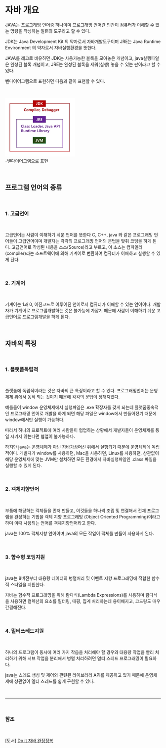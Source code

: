 # 자바 개요

JAVA는 프로그래밍 언어중 하나이며 프로그래밍 언어란 인간이 컴퓨터가 이해할 수 있는 
명령을 작성하는 일련의 도구라고 할 수 있다.

JDK는 Java Development Kit 의 약자로서 자바개발도구이며
JRE는 Java Runtime Environment 의 약자로서 자바실행환경을 뜻한다.

JAVA를 레고로 비유하면 JDK는 사용가능한 블록을 모아놓은 개념이고,
java실행파일은 완성된 블록 개념이고, JRE는 완성된 블록을 세워(실행) 놓을 수 있는 판이라고 할 수 있다.

벤다이어그램으로 표현하면 다음과 같이 표현할 수 있다.

<br>

![ex_screenshot](./img/%EB%B0%B4%EB%8B%A4%EC%9D%B4%EC%96%B4%EA%B7%B8%EB%9E%A8.png)   
-밴다이어그램으로 표현

<br>

## 프로그램 언어의 종류

<br>

### 1. 고급언어

<br>

고급언어는 사람이 이해하기 쉬운 언어를 뜻한다 C, C++, java 와 같은 프로그래밍 언어들이 고급언어이며 개발자는 각각의 프로그래밍 언어의 문법을 맞춰 코딩을 하게 된다.
고급언어로 작성된 내용을 소스(Source)라고 부르고, 이 소스는 컴파일러(compiler)라는 소프트웨어에 의해 기계어로 변환하여 컴퓨터가 이해하고 실행할 수 있게 된다.

<br>

### 2. 기계어

<br>

기계어는 1과 0, 이진코드로 이루어진 언어로서 컴퓨터가 이해할 수 있는 언어이다. 개발자가 기계어로 프로그램개발하는 것은 불가능에 가깝기 때문에 사람이 이해하기 쉬운
고급언어로 프로그램개발을 하게 된다.

<br>

## 자바의 특징

<br>

### 1. 플랫폼독립적

<br>

플랫폼에 독립적이라는 것은 자바의 큰 특징이라고 할 수 있다. 프로그래밍언어는 운영체제 위에서 동작 되는 것이기 떄문에 각각의 문법이 정해져있다.

예를들어 window 운영체제에서 실행파일은 .exe 확장자를 갖게 되는데 플랫폼종속적인 프로그래밍 언어로 개발을 하게 되면 해당 파일은 window에서 만들어졌기 때문에 window에서만 실행이 가능하다.

따라서 하나의 프로젝트에 여러 사람들이 협업하는 상황에서 개발자들이 운영체제를 통일 시키지 않는다면 협업이 불가능하다.

하지만 java는 운영체제가 아닌 자바가상머신 위에서 실행되기 때문에 운영체제에 독립적이다. 개발자가 window를 사용하던, Mac을 사용하던, Linux를 사용하던, 상관없이
해당 운영체제에 맞는 JVM만 설치하면 모든 환경에서 자바실행파일인 .class 파일을 실행할 수 있게 된다.

<br>

### 2. 객체지향언어

<br>

부품에 해당하는 객체들을 먼저 만들고, 이것들을 하나씩 조립 및 연결해서 전체 프로그램을 완성하는 기법을 객체 지향 프로그래밍 (Object Oriented Programming)이라고 하며 이때 사용되는 언어를 객체지향언어라고 한다.

java는 100% 객체지향 언어이며 java의 모든 작업이 객체를 만들어 사용하게 된다.

<br>

### 3. 함수형 코딩지원

<br>

java는 8버전부터 대용량 데이터의 병렬처리 및 이벤트 지향 프로그래밍에 적합한 함수적 스타일을 지원한다.

자바는 함수적 프로그래밍을 위해 람다식(Lambda Expressions)를 사용하며 람다식을 사용하면 컬렉션의 요소를 필터링, 매핑, 집계 처리하는데 용이해지고, 코드량도 매우 간결해진다.

<br>

### 4. 밀티쓰레드지원

<br>

하나의 프로그램이 동시에 여러 가지 작읍을 처리해야 할 경우와 대용량 작업을 빨리 처리하기 위해 서브 작업을 분리해서 병렬 처리하려면 멀티 스레드 프로그래밍이 필요하다.

java는 스레드 생성 및 제어와 관련된 라이브러리 API를 제공하고 있기 때문에 운영체제에 상관없이 멜티 스레드를 쉽게 구현할 수 있다.

<br>

- - -

<br>

### 참조

<br>

[도서] [Do it 자바 완정정복](https://search.shopping.naver.com/book/catalog/32455536636?cat_id=50010920&frm=PBOKPRO&query=Do+it+%EC%9E%90%EB%B0%94%EC%99%84%EC%A0%84%EC%A0%95%EB%B3%B5&NaPm=ct%3Dljjvfgg8%7Cci%3D2e4d8036e09c766287eb3fc1901008f11846c8bd%7Ctr%3Dboknx%7Csn%3D95694%7Chk%3D25ed6432f4d7e79d0f955388870a4fb284070b86)

